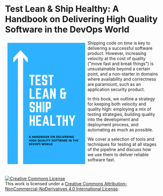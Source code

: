 
# Test Lean & Ship Healthy: A Handbook on Delivering High Quality Software in the DevOps World

<img alt="Test Lean & Ship Healthy Book Cover" style="float:left; width:256px; padding:8px" src="images/cover.png" />

Shipping code on time is key to delivering a successful software product. However, increasing velocity at the cost of quality ("move fast and break things") is unsustainable beyond a certain point, and a non-starter in domains where availability and correctness are paramount, such as an application security product.

In this book, we outline a strategy for keeping both velocity and quality high: employing a mix of testing strategies, building quality into the development and deployment process, and automating as much as possible.

We cover a selection of tools and techniques for testing at all stages of the pipeline and discuss how we use them to deliver reliable software fast.

<br>

<a rel="license" href="http://creativecommons.org/licenses/by-nc-nd/4.0/"><img alt="Creative Commons License" style="border-width:0" src="https://i.creativecommons.org/l/by-nc-nd/4.0/88x31.png" /></a><br />This work is licensed under a <a rel="license" href="http://creativecommons.org/licenses/by-nc-nd/4.0/">Creative Commons Attribution-NonCommercial-NoDerivatives 4.0 International License</a>.
